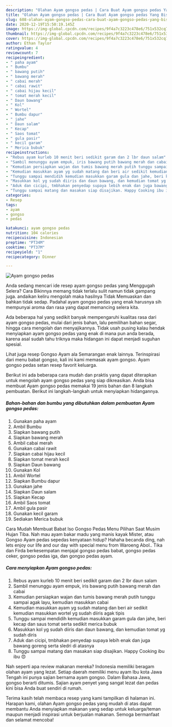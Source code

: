 ```yaml
---
description: "Olahan Ayam gongso pedas | Cara Buat Ayam gongso pedas Yang Bisa Manjain Lidah"
title: "Olahan Ayam gongso pedas | Cara Buat Ayam gongso pedas Yang Bisa Manjain Lidah"
slug: 608-olahan-ayam-gongso-pedas-cara-buat-ayam-gongso-pedas-yang-bisa-manjain-lidah
date: 2020-12-19T15:50:19.145Z
image: https://img-global.cpcdn.com/recipes/9f4a7c3223c478e6/751x532cq70/ayam-gongso-pedas-foto-resep-utama.jpg
thumbnail: https://img-global.cpcdn.com/recipes/9f4a7c3223c478e6/751x532cq70/ayam-gongso-pedas-foto-resep-utama.jpg
cover: https://img-global.cpcdn.com/recipes/9f4a7c3223c478e6/751x532cq70/ayam-gongso-pedas-foto-resep-utama.jpg
author: Ethan Taylor
ratingvalue: 4
reviewcount: 7
recipeingredient:
- " paha ayam"
- " Bumbu"
- " bawang putih"
- " bawang merah"
- " cabai merah"
- " cabai rawit"
- " cabai hijau kecil"
- " tomat merah kecil"
- " Daun bawang"
- " Kol"
- " Wortel"
- " Bumbu dapur"
- " jahe"
- " Daun salam"
- " Kecap"
- " Saos tomat"
- " gula pasir"
- " kecil garam"
- " Merica bubuk"
recipeinstructions:
- "Rebus ayam kurleb 10 menit beri sedikit garam dan 2 lbr daun salam"
- "Sambil menunggu ayam empuk, iris bawang putih bawang merah dan cabai"
- "Kemudian persiapkan wajan dan tumis bawang merah putih tunggu sampai agak layu, kemudian masukkan cabai"
- "Kemudian masukkan ayam yg sudah matang dan beri air sedikit kemudian masukkan wortel yg sudah diiris agak tipis"
- "Tunggu sampai mendidih kemudian masukkan garam gula dan jahe, beri kecap dan saus tomat serta sedikit merica bubuk"
- "Masukkan kol yg sudah diiris dan daun bawang, dan kemudian tomat yg sudah diris"
- "Aduk dan cicipi, tmbhakan penyedap supaya lebih enak dan juga bawang goreng serta sledri di atasnya"
- "Tunggu sampai matang dan masakan siap disajikan. Happy Cooking ibu ibu 😍"
categories:
- Resep
tags:
- ayam
- gongso
- pedas

katakunci: ayam gongso pedas 
nutrition: 104 calories
recipecuisine: Indonesian
preptime: "PT34M"
cooktime: "PT37M"
recipeyield: "1"
recipecategory: Dinner

---
```



![Ayam gongso pedas](https://img-global.cpcdn.com/recipes/9f4a7c3223c478e6/751x532cq70/ayam-gongso-pedas-foto-resep-utama.jpg)

Anda sedang mencari ide resep ayam gongso pedas yang Menggugah Selera? Cara Bikinnya memang tidak terlalu sulit namun tidak gampang juga. andaikan keliru mengolah maka hasilnya Tidak Memuaskan dan bahkan tidak sedap. Padahal ayam gongso pedas yang enak harusnya sih mempunyai aroma dan rasa yang dapat memancing selera kita.

Ada beberapa hal yang sedikit banyak mempengaruhi kualitas rasa dari ayam gongso pedas, mulai dari jenis bahan, lalu pemilihan bahan segar, hingga cara mengolah dan menyajikannya. Tidak usah pusing kalau hendak menyiapkan ayam gongso pedas yang enak di mana pun anda berada, karena asal sudah tahu triknya maka hidangan ini dapat menjadi suguhan spesial.

Lihat juga resep Gongso Ayam ala Semarangan enak lainnya. Terinspirasi dari menu babat gongso, kali ini kami memasak ayam gongso. Ayam gongso pedas setan resep favorit keluarga.


Berikut ini ada beberapa cara mudah dan praktis yang dapat diterapkan untuk mengolah ayam gongso pedas yang siap dikreasikan. Anda bisa membuat Ayam gongso pedas memakai 19 jenis bahan dan 8 langkah pembuatan. Berikut ini langkah-langkah untuk menyiapkan hidangannya.

<!--inarticleads1-->

##### Bahan-bahan dan bumbu yang dibutuhkan dalam pembuatan Ayam gongso pedas:

1. Gunakan  paha ayam
1. Ambil  Bumbu
1. Siapkan  bawang putih
1. Siapkan  bawang merah
1. Ambil  cabai merah
1. Gunakan  cabai rawit
1. Siapkan  cabai hijau kecil
1. Siapkan  tomat merah kecil
1. Siapkan  Daun bawang
1. Gunakan  Kol
1. Ambil  Wortel
1. Siapkan  Bumbu dapur
1. Gunakan  jahe
1. Siapkan  Daun salam
1. Siapkan  Kecap
1. Ambil  Saos tomat
1. Ambil  gula pasir
1. Gunakan  kecil garam
1. Sediakan  Merica bubuk


Cara Mudah Membuat Babat Iso Gongso Pedas Menu Pilihan Saat Musim Hujan Tiba. Nah mau ayam bakar madu yang manis kayak Mister, atau Gongso Ayam pedas sepedas kenyataan hidup? Hahaha becanda ding, nah lets enjoy our life and our day with special menu from Waroeng Abol.. Tika dan Firda berkesempatan menjajal gongso pedas babat, gongso pedas ceker, gongso pedas iga, dan gongso pedas ayam. 

<!--inarticleads2-->

##### Cara menyiapkan Ayam gongso pedas:

1. Rebus ayam kurleb 10 menit beri sedikit garam dan 2 lbr daun salam
1. Sambil menunggu ayam empuk, iris bawang putih bawang merah dan cabai
1. Kemudian persiapkan wajan dan tumis bawang merah putih tunggu sampai agak layu, kemudian masukkan cabai
1. Kemudian masukkan ayam yg sudah matang dan beri air sedikit kemudian masukkan wortel yg sudah diiris agak tipis
1. Tunggu sampai mendidih kemudian masukkan garam gula dan jahe, beri kecap dan saus tomat serta sedikit merica bubuk
1. Masukkan kol yg sudah diiris dan daun bawang, dan kemudian tomat yg sudah diris
1. Aduk dan cicipi, tmbhakan penyedap supaya lebih enak dan juga bawang goreng serta sledri di atasnya
1. Tunggu sampai matang dan masakan siap disajikan. Happy Cooking ibu ibu 😍


Nah seperti apa review makanan mereka? Indonesia memiliki beragam olahan ayam yang lezat. Setiap daerah memiliki menu ayam Ibu kota Jawa Tengah ini punya sajian bernama ayam gongso. Dalam Bahasa Jawa, gongso berarti ditumis. Sajian ayam penyet yang sangat lezat dan pedas kini bisa Anda buat sendiri di rumah. 

Terima kasih telah membaca resep yang kami tampilkan di halaman ini. Harapan kami, olahan Ayam gongso pedas yang mudah di atas dapat membantu Anda menyiapkan makanan yang sedap untuk keluarga/teman maupun menjadi inspirasi untuk berjualan makanan. Semoga bermanfaat dan selamat mencoba!
